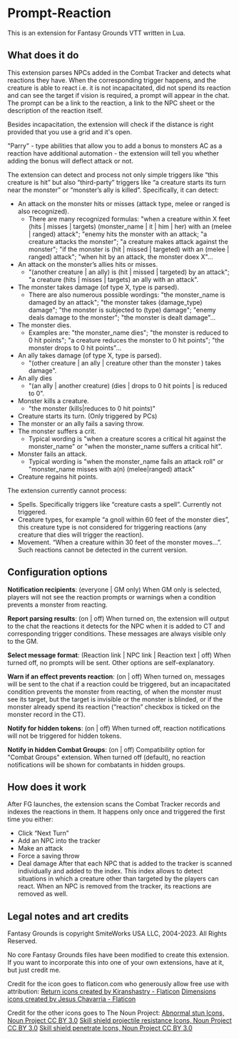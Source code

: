 # Prompt-Reaction
This is an extension for Fantasy Grounds VTT written in Lua.

## What does it do

This extension parses NPCs added in the Combat Tracker and detects what reactions they have. When the corresponding trigger happens, and the creature is able to react i.e. it is not incapacitated, did not spend its reaction and can see the target if vision is required, a prompt will appear in the chat. The prompt can be a link to the reaction, a link to the NPC sheet or the description of the reaction itself.

Besides incapacitation, the extension will check if the distance is right provided that you use a grid and it's open.

"Parry" - type abilities that allow you to add a bonus to monsters AC as a reaction have additional automation - the extension will tell you whether adding the bonus will deflect attack or not.

The extension can detect and process not only simple triggers like “this creature is hit” but also “third-party” triggers like “a creature starts its turn near the monster” or “monster’s ally is killed”. Specifically, it can detect:
* An attack on the monster hits or misses (attack type, melee or ranged is also recognized).
  * There are many recognized formulas: "when a creature within X feet (hits | misses | targets) (monster_name | it | him | her) with an (melee | ranged) attack"; "enemy hits the monster with an attack; "a creature attacks the monster"; "a creature makes attack against the monster"; "if the monster is (hit | missed | targeted) with an (melee | ranged) attack"; "when hit by an attack, the monster doex X"...
* An attack on the monster’s allies hits or misses.
  * "(another creature | an ally) is (hit | missed | targeted) by an attack"; "a creature (hits | misses | targets) an ally with an attack".
* The monster takes damage (of type X, type is parsed).
  * There are also numerous possible wordings: "the monster_name is damaged by an attack"; "the monster takes (damage_type) damage"; "the monster is subjected to (type) damage"; "enemy deals damage to the monster"; "the monster is dealt damage"...
* The monster dies.
  * Examples are: "the monster_name dies"; "the monster is reduced to 0 hit points"; "a creature reduces the monster to 0 hit points"; "the monster drops to 0 hit points"...
* An ally takes damage (of type X, type is parsed).
  * "(other creature | an ally | creature other than the monster ) takes damage".
* An ally dies
  * "(an ally | another creature) (dies | drops to 0 hit points | is reduced to 0".
* Monster kills a creature.
  * "the monster (kills|reduces to 0 hit points)"
* Creature starts its turn. (Only triggered by PCs)
* The monster or an ally fails a saving throw.
* The monster suffers a crit.
  * Typical wording is "when a creature scores a critical hit against the monster_name" or "when the monster_name suffers a critical hit".
* Monster fails an attack.
  * Typical wording is "when the monster_name fails an attack roll" or "monster_name misses with a(n) (melee|ranged) attack"
* Creature regains hit points.

The extension currently cannot process:
* Spells. Specifically triggers like “creature casts a spell”. Currently not triggered.
* Creature types, for example “a gnoll within 60 feet of the monster dies”, this creature type is not considered for triggering reactions (any creature that dies will trigger the reaction).
* Movement. “When a creature within 30 feet of the monster moves…”. Such reactions cannot be detected in the current version.

## Configuration options

**Notification recipients**: (everyone | GM only) When GM only is selected, players will not see the reaction prompts or warnings when a condition prevents a monster from reacting.


**Report parsing results**: (on | off) When turned on, the extension will output to the chat the reactions it detects for the NPC when it is added to CT and corresponding trigger conditions. These messages are always visible only to the GM.


**Select message format**: (Reaction link | NPC link | Reaction text | off) When turned off, no prompts will be sent. Other options are self-explanatory.


**Warn if an effect prevents reaction**: (on | off) When turned on, messages will be sent to the chat if a reaction could be triggered, but an incapacitated condition prevents the monster from reacting, of when the monster must see its target, but the target is invisible or the monster is blinded, or if the monster already spend its reaction (“reaction” checkbox is ticked on the monster record in the CT).


**Notify for hidden tokens**: (on | off) When turned off, reaction notifications will not be triggered for hidden tokens.


**Notify in hidden Combat Groups**: (on | off) Compatibility option for "Combat Groups" extension. When turned off (default), no reaction notifications will be shown for combatants in hidden groups.


## How does it work

After FG launches, the extension scans the Combat Tracker records and indexes the reactions in them. It happens only once and triggered the first time you either:
* Click “Next Turn”
* Add an NPC into the tracker
* Make an attack
* Force a saving throw
* Deal damage
After that each NPC that is added to the tracker is scanned individually and added to the index. This index allows to detect situations in which a creature other than targeted by the players can react. When an NPC is removed from the tracker, its reactions are removed as well.

## Legal notes and art credits

Fantasy Grounds is copyright SmiteWorks USA LLC, 2004-2023. All Rights Reserved.
	
No core Fantasy Grounds files have been modified to create this extension.
If you want to incorporate this into one of your own extensions, have at it, but just credit me.

Credit for the icon goes to flaticon.com who generously allow free use with attribution:
[Return icons created by Kiranshastry - Flaticon](https://www.flaticon.com/free-icons/return)
[Dimensions icons created by Jesus Chavarria - Flaticon](https://www.flaticon.com/free-icons/dimensions)

Credit for the other icons goes to The Noun Project:
[Abnormal stun Icons, Noun Project CC BY 3.0](https://thenounproject.com/browse/icons/term/abnormal-stun/)
[Skill shield projectile resistance Icons, Noun Project CC BY 3.0](https://thenounproject.com/browse/icons/term/skill-shield-projectile-resistance/)
[Skill shield penetrate Icons, Noun Project CC BY 3.0](https://thenounproject.com/browse/icons/term/skill-shield-penetrate/)
